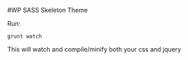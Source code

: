 #WP SASS Skeleton Theme

Run:

    grunt watch

This will watch and compile/minify both your css and jquery
